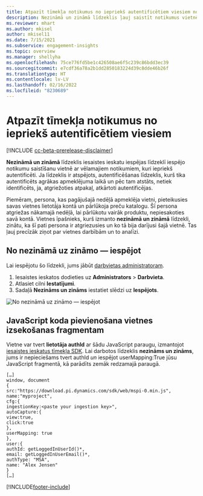 ```yaml
---
title: Atpazīt tīmekļa notikumus no iepriekš autentificētiem viesiem no nezināmiem uz zināmiem
description: Nezināmā un zināmā līdzeklis ļauj saistīt notikumus vietnē ar vēlamiem notikumiem, kuri iepriekš autentificēti.
ms.reviewer: mhart
ms.author: mkisel
author: mkisel11
ms.date: 7/15/2021
ms.subservice: engagement-insights
ms.topic: overview
ms.manager: shellyha
ms.openlocfilehash: 75ce776fd5be1c426508ae6f5c239c86bdd3ec39
ms.sourcegitcommit: e7cdf36a78a2b1dd2850183224d39c8dde46b26f
ms.translationtype: HT
ms.contentlocale: lv-LV
ms.lasthandoff: 02/16/2022
ms.locfileid: "8230689"
---
```

# <a name="recognize-web-events-from-previously-authenticated-visitors"></a>Atpazīt tīmekļa notikumus no iepriekš autentificētiem viesiem

[!INCLUDE [cc-beta-prerelease-disclaimer](includes/cc-beta-prerelease-disclaimer.md)]

**Nezināmā un zināmā** līdzeklis iesaistes ieskatu iespējas līdzeklī iespējo notikumu saistīšanu vietnē ar vēlamajiem notikumiem, kuri iepriekš autentificēti. Ja līdzeklis ir atspējots, autentificēšanas līdzeklis, kurš tika autentificēts agrākas apmeklējuma laikā un pēc tam atstāts, netiek identificēts, ja, atgriežoties atpakaļ, atkārtoti autentificējas. 

Piemēram, persona, kas pagājušajā nedēļā apmeklēja vietni, pieteikusies savas vietnes lietotāja kontā un pārlūkoja preču katalogu. Šī persona atgriežas nākamajā nedēļā, lai pārlūkotu vairāk produktu, nepiesakoties savā kontā. Vietnes īpašnieks, kurš izmanto **nezināmā un zināmā** līdzekli, zinātu, ka šī pati persona ir atgriezusies un ko tā bija darījusi šajā vietnē. Tas ļauj precīzāk ziņot par vietnes darbībām un to analīzi.

## <a name="enable-unknown-to-known"></a>No nezināmā uz zināmo — iespējot

Lai iespējotu šo līdzekli, jums jābūt [darbvietas administratoram](user-roles.md). 

1. Iesaistes ieskatos dodieties uz **Administrators** > **Darbvieta**. 
2. Atlasiet cilni **Iestatījumi**.
3. Sadaļā **Nezināms un zināms** iestatiet slēdzi uz **Iespējots**.

![No nezināmā uz zināmo — iespējot](media/U2Ktoggle.png "No nezināmā uz zināmo — iespējot")

## <a name="adding-javascript-code-to-your-sites-tracking-snippet"></a>JavaScript koda pievienošana vietnes izsekošanas fragmentam

Vietne var tvert **lietotāja authId** ar šādu JavaScript paraugu, izmantojot [iesaistes ieskatus tīmekļa SDK](advanced-SDK-implementation.md). Lai darbotos līdzeklis **nezināms un zināms**, jums ir nepieciešams tvert authId *un* iespējot userMapping:True jūsu JavaScript fragmentā, kā parādīts zemāk redzamajā paraugā.

```
[…]
window, document
{
src:"https://download.pi.dynamics.com/sdk/web/mspi-0.min.js",
name:"myproject",
cfg:{
ingestionKey:<paste your ingestion key>",
autoCapture:{
view:true,
click:true
},
userMapping: true
},
user:{
authId: getLoggedInUserId()*,
email: getLoggedInUserEmail()*,
authType: "MSA",
name: "Alex Jensen"
}
[…]
```

[!INCLUDE[footer-include](../includes/footer-banner.md)]
